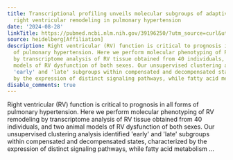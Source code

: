 ```yaml
---
title: Transcriptional profiling unveils molecular subgroups of adaptive and maladaptive
  right ventricular remodeling in pulmonary hypertension
date: '2024-08-28'
linkTitle: https://pubmed.ncbi.nlm.nih.gov/39196250/?utm_source=curl&utm_medium=rss&utm_campaign=pubmed-2&utm_content=1FakS-2QOkCT8HsMOQP1bCRQ4YzyumYOmxmF0moLsQ3dFB1E9V&fc=20220326224207&ff=20240828182648&v=2.18.0.post9+e462414
source: heidelberg[Affiliation]
description: Right ventricular (RV) function is critical to prognosis in all forms
  of pulmonary hypertension. Here we perform molecular phenotyping of RV remodeling
  by transcriptome analysis of RV tissue obtained from 40 individuals, and two animal
  models of RV dysfunction of both sexes. Our unsupervised clustering analysis identified
  'early' and 'late' subgroups within compensated and decompensated states, characterized
  by the expression of distinct signaling pathways, while fatty acid metabolism ...
disable_comments: true
---
```

Right ventricular (RV) function is critical to prognosis in all forms of pulmonary hypertension. Here we perform molecular phenotyping of RV remodeling by transcriptome analysis of RV tissue obtained from 40 individuals, and two animal models of RV dysfunction of both sexes. Our unsupervised clustering analysis identified 'early' and 'late' subgroups within compensated and decompensated states, characterized by the expression of distinct signaling pathways, while fatty acid metabolism ...